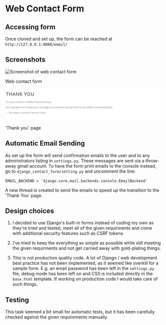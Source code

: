 # Web Contact Form

## Accessing form

Once cloned and set up, the form can be reached at `http://127.0.0.1:8000/email/`

## Screenshots

![Screenshot of web contact form](https://github.com/ambidextrous/webContactFormTast/blob/master/contact.png "Web contact form")

Web contact form

![Screenshot of 'Thank you' page](https://github.com/ambidextrous/webContactFormTask/blob/master/thanks.png "Thank you page")

'Thank you' page

## Automatic Email Sending

As set up the form will send confirmation emails to the user and to any administrators listing  in `settings.py`. These messages are sent via a throw-away gmail account. To have the form print emails to the console instead, go to `django_contact_form/setting.py` and uncomment the line:

```
EMAIL_BACKEND = 'django.core.mail.backends.console.EmailBackend'
```

A new thread is created to send the emails to speed up the transition to the 'Thank You' page.

## Design choices

1. I decided to use Django's built-in forms instead of coding my own as they're tried and tested, meet all of the given requirments and come with additional security features such as CSRF tokens. 

2. I've tried to keep the everything as simple as possible while still meeting the given requirments and not get carried away with gold-plating things.

3. This is not production quality code. A lot of Django / web development best practice has not been implemented, as it seemed like overkill for a sample form. E.g. an email password has been left in the `settings.py` file, debug mode has been left on and CSS is included directly in the `base.html` template. If working on production code I would take care of such things.

## Testing

This task seemed a bit small for automatic tests, but it has been carefully checked against the given requirements manually.
